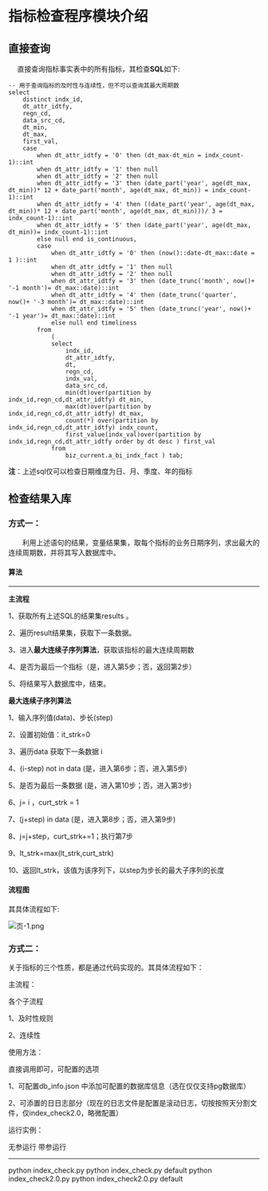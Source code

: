# 指标检查程序模块介绍

## 直接查询

&emsp; 直接查询指标事实表中的所有指标，其检查**SQL**如下: 



```plsql
-- 用于查询指标的及时性与连续性，但不可以查询其最大周期数
select
	distinct indx_id,
	dt_attr_idtfy,
	regn_cd,
	data_src_cd,
	dt_min,
	dt_max,
	first_val,
	case
		when dt_attr_idtfy = '0' then (dt_max-dt_min = indx_count-1)::int
		when dt_attr_idtfy = '1' then null
		when dt_attr_idtfy = '2' then null
		when dt_attr_idtfy = '3' then (date_part('year', age(dt_max, dt_min))* 12 + date_part('month', age(dt_max, dt_min)) = indx_count-1)::int
		when dt_attr_idtfy = '4' then ((date_part('year', age(dt_max, dt_min))* 12 + date_part('month', age(dt_max, dt_min)))/ 3 = indx_count-1)::int
		when dt_attr_idtfy = '5' then (date_part('year', age(dt_max, dt_min))= indx_count-1)::int
		else null end is_continuous,
		case
			when dt_attr_idtfy = '0' then (now()::date-dt_max::date = 1 )::int
			when dt_attr_idtfy = '1' then null
			when dt_attr_idtfy = '2' then null
			when dt_attr_idtfy = '3' then (date_trunc('month', now()+ '-1 month')= dt_max::date)::int
			when dt_attr_idtfy = '4' then (date_trunc('quarter', now()+ '-3 month')= dt_max::date)::int
			when dt_attr_idtfy = '5' then (date_trunc('year', now()+ '-1 year')= dt_max::date)::int
			else null end timeliness
		from
			(
			select
				indx_id,
				dt_attr_idtfy,
				dt,
				regn_cd,
				indx_val,
				data_src_cd,
				min(dt)over(partition by indx_id,regn_cd,dt_attr_idtfy) dt_min,
				max(dt)over(partition by indx_id,regn_cd,dt_attr_idtfy) dt_max,
				count(*) over(partition by indx_id,regn_cd,dt_attr_idtfy) indx_count,
				first_value(indx_val)over(partition by indx_id,regn_cd,dt_attr_idtfy order by dt desc ) first_val
			from
				biz_current.a_bi_indx_fact ) tab;
```

**注**：上述sql仅可以检查日期维度为日、月、季度、年的指标



## 检查结果入库

### 方式一：

&emsp;&emsp;利用上述语句的结果，变量结果集，取每个指标的业务日期序列，求出最大的连续周期数，并将其写入数据库中。<br/>

#### 算法

---
**主流程**<br/>

1、获取所有上述SQL的结果集results 。<br/>

2、遍历result结果集，获取下一条数据。<br/>

3、进入**最大连续子序列算法**，获取该指标的最大连续周期数<br/>

4、是否为最后一个指标（是，进入第5步；否，返回第2步）<br/>

5、将结果写入数据库中，结束。<br/>



**最大连续子序列算法**<br/>

1、输入序列值(data)、步长(step)<br/>

2、设置初始值：it_strk=0<br/>

3、遍历data 获取下一条数据 i<br/>

4、(i-step) not in data  (是，进入第6步；否，进入第5步)<br/>

5、是否为最后一条数据  (是，进入第10步；否，进入第3步)<br/>

6、j= i ，curt_strk = 1  <br/>

7、(j+step)  in data  (是，进入第8步；否，进入第9步) <br/>

8、j=j+step，curt_strk+=1；执行第7步<br/>

9、lt_strk=max(lt_strk,curt_strk)<br/>

10、返回lt_strk，该值为该序列下，以step为步长的最大子序列的长度<br/>



#### 流程图


其具体流程如下:

![页-1.png](img/页-1.png) 



### 方式二：

关于指标的三个性质，都是通过代码实现的。其具体流程如下：

主流程：

各个子流程

1、及时性规则

2、连续性

使用方法：

直接调用即可，可配置的选项

1、可配置db\_info.json 中添加可配置的数据库信息（选在仅仅支持pg数据库）

2、可添置的日日志部分（现在的日志文件是配置是滚动日志，切按按照天分割文件，仅index\_check2.0，略微配置）

运行实例：

  无参运行                    带参运行
--------------------------- -----------------------------------
  python index\_check.py      python index\_check.py default
  python index\_check2.0.py   python index\_check2.0.py default